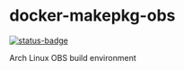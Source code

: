 # docker-makepkg-obs
[![status-badge](https://build02.sotolar.net/api/badges/4/status.svg)](https://build02.sotolar.net/repos/4)

Arch Linux OBS build environment
